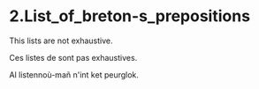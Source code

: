 # 2.List_of_breton-s_prepositions
This lists are not exhaustive.

Ces listes de sont pas exhaustives.

Al listennoù-mañ n'int ket peurglok.
